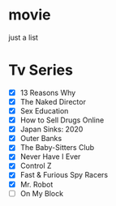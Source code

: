 # movie
just a list

# Tv Series
- [x] 13 Reasons Why 
- [x] The Naked Director
- [x] Sex Education 
- [x] How to Sell Drugs Online
- [x] Japan Sinks: 2020 
- [x] Outer Banks 
- [x] The Baby-Sitters Club
- [x] Never Have I Ever
- [x] Control Z
- [x] Fast & Furious Spy Racers 
- [x] Mr. Robot
- [ ] On My Block 

